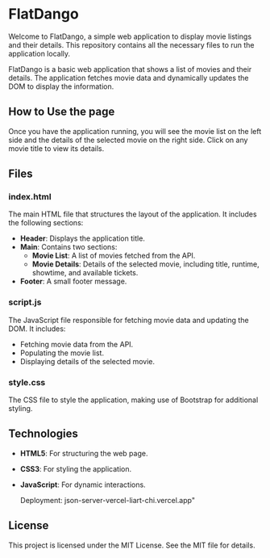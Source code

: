 # FlatDango

Welcome to FlatDango, a simple web application to display movie listings and their details. This repository contains all the necessary files to run the application locally.

FlatDango is a basic web application that shows a list of movies and their details. The application fetches movie data and dynamically updates the DOM to display the information.

## How to Use the page

Once you have the application running, you will see the movie list on the left side and the details of the selected movie on the right side. Click on any movie title to view its details.

## Files

### index.html

The main HTML file that structures the layout of the application. It includes the following sections:

- **Header**: Displays the application title.
- **Main**: Contains two sections:
  - **Movie List**: A list of movies fetched from the API.
  - **Movie Details**: Details of the selected movie, including title, runtime, showtime, and available tickets.
- **Footer**: A small footer message.

### script.js

The JavaScript file responsible for fetching movie data and updating the DOM. It includes:

- Fetching movie data from the API.
- Populating the movie list.
- Displaying details of the selected movie.

### style.css

The CSS file to style the application, making use of Bootstrap for additional styling.

## Technologies

- **HTML5**: For structuring the web page.
- **CSS3**: For styling the application.
- **JavaScript**: For dynamic interactions.

  Deployment: json-server-vercel-liart-chi.vercel.app"
  
## License

This project is licensed under the MIT License. See the MIT file for details.
